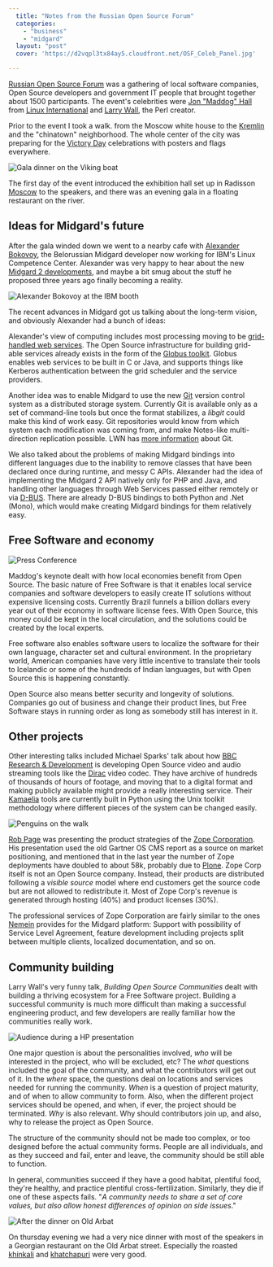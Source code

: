 ```yaml
---
  title: "Notes from the Russian Open Source Forum"
  categories: 
    - "business"
    - "midgard"
  layout: "post"
  cover: 'https://d2vqpl3tx84ay5.cloudfront.net/OSF_Celeb_Panel.jpg'

---
```

[Russian Open Source Forum][1] was a gathering of local software companies, Open Source developers and government IT people that brought together about 1500 participants. The event's celebrities were [Jon "Maddog" Hall][4] from [Linux International][2] and [Larry Wall][3], the Perl creator.

Prior to the event I took a walk. from the Moscow white house to the [Kremlin][11] and the "chinatown" neighborhood. The whole center of the city was preparing for the [Victory Day][12] celebrations with posters and flags everywhere.

![Gala dinner on the Viking boat](https://d2vqpl3tx84ay5.cloudfront.net/OSF_Viking_Boat_Gala.jpg)

The first day of the event introduced the exhibition hall set up in Radisson [Moscow][7] to the speakers, and there was an evening gala in a floating restaurant on the river.

## Ideas for Midgard's future

After the gala winded down we went to a nearby cafe with [Alexander Bokovoy][5], the Belorussian Midgard developer now working for IBM's Linux Competence Center. Alexander was very happy to hear about the new [Midgard 2 developments][6], and maybe a bit smug about the stuff he proposed three years ago finally becoming a reality.

![Alexander Bokovoy at the IBM booth](https://d2vqpl3tx84ay5.cloudfront.net/OSF_Alexander_IBM_Booth.jpg)

The recent advances in Midgard got us talking about the long-term vision, and obviously Alexander had a bunch of ideas:

Alexander's view of computing includes most processing moving to be [grid-handled web services][10]. The Open Source infrastructure for building grid-able services already exists in the form of the [Globus toolkit][9]. Globus enables web services to be built in C or Java, and supports things like Kerberos authentication between the grid scheduler and the service providers.

Another idea was to enable Midgard to use the new [Git][13] version control system as a distributed storage system. Currently Git is available only as a set of command-line tools but once the format stabilizes, a _libgit_ could make this kind of work easy. Git repositories would know from which system each modification was coming from, and make Notes-like multi-direction replication possible. LWN has [more information][14] about Git.

We also talked about the problems of making Midgard bindings into different languages due to the inability to remove classes that have been declared once during runtime, and messy C APIs. Alexander had the idea of implementing the Midgard 2 API natively only for PHP and Java, and handling other languages through Web Services passed either remotely or via [D-BUS][15]. There are already D-BUS bindings to both Python and .Net (Mono), which would make creating Midgard bindings for them relatively easy.

## Free Software and economy

![Press Conference](https://d2vqpl3tx84ay5.cloudfront.net/OSF_Celeb_Panel.jpg)

Maddog's keynote dealt with how local economies benefit from Open Source. The basic nature of Free Software is that it enables local service companies and software developers to easily create IT solutions without expensive licensing costs. Currently Brazil funnels a billion dollars every year out of their economy in software license fees. With Open Source, this money could be kept in the local circulation, and the solutions could be created by the local experts.

Free software also enables software users to localize the software for their own language, character set and cultural environment. In the proprietary world, American companies have very little incentive to translate their tools to Icelandic or some of the hundreds of Indian languages, but with Open Source this is happening constantly.

Open Source also means better security and longevity of solutions. Companies go out of business and change their product lines, but Free Software stays in running order as long as somebody still has interest in it.

## Other projects

Other interesting talks included Michael Sparks' talk about how [BBC Research & Development][8] is developing Open Source video and audio streaming tools like the [Dirac][22] video codec. They have archive of hundreds of thousands of hours of footage, and moving that to a digital format and making publicly available might provide a really interesting service. Their [Kamaelia][23] tools are currently built in Python using the Unix toolkit methodology where different pieces of the system can be changed easily.

![Penguins on the walk](https://d2vqpl3tx84ay5.cloudfront.net/OSF_Penguins.jpg)

[Rob Page][17] was presenting the product strategies of the [Zope Corporation][16]. His presentation used the old Gartner OS CMS report as a source on market positioning, and mentioned that in the last year the number of Zope deployments have doubled to about 58k, probably due to [Plone][18]. Zope Corp itself is not an Open Source company. Instead, their products are distributed following a _visible source_ model where end customers get the source code but are not allowed to redistribute it. Most of Zope Corp's revenue is generated through hosting (40%) and product licenses (30%).

The professional services of Zope Corporation are fairly similar to the ones [Nemein][21] provides for the Midgard platform: Support with possibility of Service Level Agreement, feature development including projects split between multiple clients, localized documentation, and so on.

## Community building

Larry Wall's very funny talk, _Building Open Source Communities_ dealt with building a thriving ecosystem for a Free Software project. Building a successful community is much more difficult than making a successful engineering product, and few developers are really familiar how the communities really work.

![Audience during a HP presentation](https://d2vqpl3tx84ay5.cloudfront.net/OSF_Crowd.jpg)

One major question is about the personalities involved, _who_ will be interested in the project, who will be excluded, etc? The _what_ questions included the goal of the community, and what the contributors will get out of it. In the _where_ space, the questions deal on locations and services needed for running the community. _When_ is a question of project maturity, and of when to allow community to form. Also, when the different project services should be opened, and when, if ever, the project should be terminated. _Why_ is also relevant. Why should contributors join up, and also, why to release the project as Open Source.

The structure of the community should not be made too complex, or too designed before the actual community forms. People are all individuals, and as they succeed and fail, enter and leave, the community should be still able to function.

In general, communities succeed if they have a good habitat, plentiful food, they're healthy, and practice plentiful cross-fertilization. Similarly, they die if one of these aspects fails. "_A community needs to share a set of core values, but also allow honest differences of opinion on side issues_."

![After the dinner on Old Arbat](https://d2vqpl3tx84ay5.cloudfront.net/OSF_Georgian_Dinner.jpg)

On thursday evening we had a very nice dinner with most of the speakers in a Georgian restaurant on the Old Arbat street. Especially the roasted [khinkali][20] and [khatchapuri][19] were very good.

[1]: http://www.opensource-forum.ru/index.php
[2]: http://www.li.org/
[3]: http://www.wall.org/~larry/
[4]: http://www.li.org/who/bio.php?name=hall
[5]: http://www.midgard-project.org/midcom-permalink-01ed9894c409cae82b929b0f0f928d52
[6]: http://bergie.iki.fi/midcom-permalink-0ca727a1a16a493d5e8b62a509b28c46
[7]: http://en.wikipedia.org/wiki/Moscow
[8]: http://www.bbc.co.uk/rd/index.shtml
[9]: http://www-unix.globus.org/toolkit/
[10]: http://www.gridcomputingplanet.com/news/article.php/3304571
[11]: http://en.wikipedia.org/wiki/Moscow_Kremlin
[12]: http://en.wikipedia.org/wiki/Victory_Day
[13]: http://en.wikipedia.org/wiki/Git
[14]: http://lwn.net/Articles/131657/
[15]: http://www.freedesktop.org/Software/dbus
[16]: http://www.zope.com/
[17]: http://www.zope.com/Corporate/Management/Page.html
[18]: http://plone.org/
[19]: http://www.recipesfood.com/Recipes/Khatchapuri-(Georgian-Cheese-Bread).aspx
[20]: http://members.tripod.com/ggdavid/georgia/cuisine/khinkali.htm
[21]: http://www.nemein.com/
[22]: http://dirac.sourceforge.net/
[23]: http://kamaelia.sourceforge.net/
